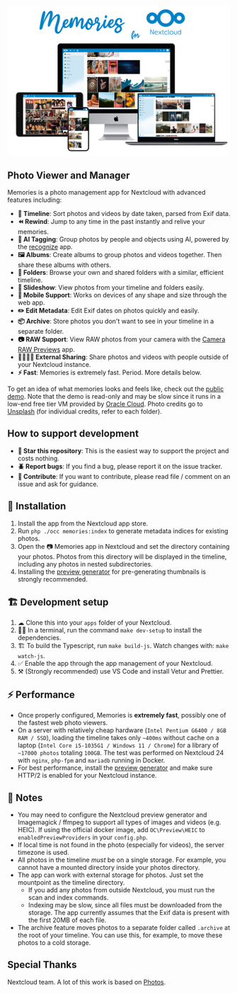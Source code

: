 ![Screenshot](appinfo/screenshot.jpg)

## Photo Viewer and Manager

Memories is a photo management app for Nextcloud with advanced features including:

- **📸 Timeline**: Sort photos and videos by date taken, parsed from Exif data.
- **⏪ Rewind**: Jump to any time in the past instantly and relive your memories.
- **🤖 AI Tagging**: Group photos by people and objects using AI, powered by the [recognize](https://github.com/nextcloud/recognize) app.
- **🖼️ Albums**: Create albums to group photos and videos together. Then share these albums with others.
- **📁 Folders**: Browse your own and shared folders with a similar, efficient timeline.
- **🎦 Slideshow**: View photos from your timeline and folders easily.
- **📱 Mobile Support**: Works on devices of any shape and size through the web app.
- **✏️ Edit Metadata**: Edit Exif dates on photos quickly and easily.
- **📦 Archive**: Store photos you don't want to see in your timeline in a separate folder.
- **📷 RAW Support**: View RAW photos from your camera with the [Camera RAW Previews](https://apps.nextcloud.com/apps/camerarawpreviews) app.
- **🫱🏻‍🫲🏻 External Sharing**: Share photos and videos with people outside of your Nextcloud instance.
- **⚡️ Fast**: Memories is extremely fast. Period. More details below.

To get an idea of what memories looks and feels like, check out the [public demo](https://memories-demo.radialapps.com/apps/memories/). Note that the demo is read-only and may be slow since it runs in a low-end free tier VM provided by [Oracle Cloud](https://www.oracle.com/cloud/free/). Photo credits go to [Unsplash](https://unsplash.com/) (for individual credits, refer to each folder).

## How to support development

- **🌟 Star this repository**: This is the easiest way to support the project and costs nothing.
- **🪲 Report bugs**: If you find a bug, please report it on the issue tracker.
- **📝 Contribute**: If you want to contribute, please read file / comment on an issue and ask for guidance.

## 🚀 Installation

1. Install the app from the Nextcloud app store.
1. Run `php ./occ memories:index` to generate metadata indices for existing photos.
1. Open the 📷 Memories app in Nextcloud and set the directory containing your photos. Photos from this directory will be displayed in the timeline, including any photos in nested subdirectories.
1. Installing the [preview generator](https://github.com/rullzer/previewgenerator) for pre-generating thumbnails is strongly recommended.

## 🏗 Development setup

1. ☁ Clone this into your `apps` folder of your Nextcloud.
1. 👩‍💻 In a terminal, run the command `make dev-setup` to install the dependencies.
1. 🏗 To build the Typescript, run `make build-js`. Watch changes with: `make watch-js`.
1. ✅ Enable the app through the app management of your Nextcloud.
1. ⚒️ (Strongly recommended) use VS Code and install Vetur and Prettier.

## ⚡ Performance

- Once properly configured, Memories is **extremely fast**, possibly one of the fastest web photo viewers.
- On a server with relatively cheap hardware (`Intel Pentium G6400 / 8GB RAM / SSD`), loading the timeline takes only `~400ms` without cache on a laptop (`Intel Core i5-1035G1 / Windows 11 / Chrome`) for a library of `~17000 photos` totaling `100GB`. The test was performed on Nextcloud 24 with `nginx`, `php-fpm` and `mariadb` running in Docker.
- For best performance, install the [preview generator](https://github.com/rullzer/previewgenerator) and make sure HTTP/2 is enabled for your Nextcloud instance.

## 📝 Notes

- You may need to configure the Nextcloud preview generator and Imagemagick / ffmpeg to support all types of images and videos (e.g. HEIC). If using the official docker image, add `OC\Preview\HEIC` to `enabledPreviewProviders` in your `config.php`.
- If local time is not found in the photo (especially for videos), the server timezone is used.
- All photos in the timeline _must_ be on a single storage. For example, you cannot have a mounted directory inside your photos directory.
- The app can work with external storage for photos. Just set the mountpoint as the timeline directory.
  - If you add any photos from outside Nextcloud, you must run the scan and index commands.
  - Indexing may be slow, since all files must be downloaded from the storage. The app currently assumes that the Exif data is present with the first 20MB of each file.
- The archive feature moves photos to a separate folder called `.archive` at the root of your timeline. You can use this, for example, to move these photos to a cold storage.

## Special Thanks

Nextcloud team. A lot of this work is based on [Photos](https://github.com/nextcloud/photos).
